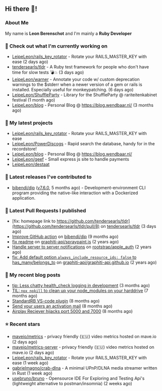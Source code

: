 ## Hi there 👋!

### About Me

My name is **Leon Berenschot** and I'm mainly a **Ruby Developer**
<br>

### 👷 Check out what I'm currently working on

- [LeipeLeon/rails_key_rotator](https://github.com/LeipeLeon/rails_key_rotator) - Rotate your RAILS_MASTER_KEY with ease (2 days ago)
- [tendersearls/tldr](https://github.com/tendersearls/tldr) - A Ruby test framework for people who don&#39;t have time for slow tests 💣💥 (3 days ago)
- [LeipeLeon/warner](https://github.com/LeipeLeon/warner) - Annotate your code w/ custom deprecation warnings to the $stderr when a newer version of a gem or rails is installed. Especially useful for monkeypatching. (6 days ago)
- [LeipeLeon/ShuffleParty](https://github.com/LeipeLeon/ShuffleParty) - Library for the ShuffleParty @ rariteitenkabinet festival (1 month ago)
- [LeipeLeon/blog](https://github.com/LeipeLeon/blog) - Personal Blog @ https://blog.wendbaar.nl/ (3 months ago)

### 🌱 My latest projects

- [LeipeLeon/rails_key_rotator](https://github.com/LeipeLeon/rails_key_rotator) - Rotate your RAILS_MASTER_KEY with ease
- [LeipeLeon/PowerDiscogs](https://github.com/LeipeLeon/PowerDiscogs) - Rapid search the database, handy for in the recordstore!
- [LeipeLeon/blog](https://github.com/LeipeLeon/blog) - Personal Blog @ https://blog.wendbaar.nl/
- [LeipeLeon/geef](https://github.com/LeipeLeon/geef) - Small express js site to handle payments
- [LeipeLeon/destaat](https://github.com/LeipeLeon/destaat)

### 🔭 Latest releases I've contributed to

- [bibendi/dip](https://github.com/bibendi/dip) ([v7.6.0](https://github.com/bibendi/dip/releases/tag/v7.6.0), 5 months ago) - Development-environment CLI program providing the native-like interaction with a Dockerized application.

### 🔨 Latest Pull Requests I published

- [fix: homepage link to https://github.com/tendersearls/tldr](https://github.com/tendersearls/tldr/pull/8) on [tendersearls/tldr](https://github.com/tendersearls/tldr) (3 days ago)
- [Improve GitHub action](https://github.com/bibendi/dip/pull/159) on [bibendi/dip](https://github.com/bibendi/dip) (9 months ago)
- [fix readme](https://github.com/graphiti-api/spraypaint.js/pull/105) on [graphiti-api/spraypaint.js](https://github.com/graphiti-api/spraypaint.js) (2 years ago)
- [Handle server to server notifications](https://github.com/rootstrap/apple_auth/pull/29) on [rootstrap/apple_auth](https://github.com/rootstrap/apple_auth) (2 years ago)
- [fix: Add default option `always_include_resource_ids: false` to has_many/belongs_to](https://github.com/graphiti-api/graphiti-api.github.io/pull/41) on [graphiti-api/graphiti-api.github.io](https://github.com/graphiti-api/graphiti-api.github.io) (2 years ago)

### 📜 My recent blog posts

- [tip: Less chatty health_check logging in development](https://www.wendbaar.nl/posts/2023/07/tip_less_chatty_health_check_logging_in_development) (3 months ago)
- [TIL: `npx npkill` to clean up your node_modules on your harddrive](https://www.wendbaar.nl/posts/2023/03/til_npx_npkill_to_clean_up_your_node_modules_on_your_harddrive) (7 months ago)
- [StandardRB VS-code plugin](https://www.wendbaar.nl/posts/2023/02/standardrb_vscode_plugin) (8 months ago)
- [Send your users an activation mail](https://www.wendbaar.nl/posts/2023/02/send_your_users_an_activation_mail) (8 months ago)
- [Airplay Reciever hijacks port 5000 and 7000](https://www.wendbaar.nl/posts/2023/02/airplay_reciever_hijacks_port_5000_and_7000) (8 months ago)

### ⭐ Recent stars

- [maveio/metrics](https://github.com/maveio/metrics) - privacy friendly (🇪🇺) video metrics hosted on mave.io (2 days ago)
- [maveio/metrics-server](https://github.com/maveio/metrics-server) - privacy friendly (🇪🇺) video metrics hosted on mave.io (2 days ago)
- [LeipeLeon/rails_key_rotator](https://github.com/LeipeLeon/rails_key_rotator) - Rotate your RAILS_MASTER_KEY with ease (1 week ago)
- [gabrielmagno/crab-dlna](https://github.com/gabrielmagno/crab-dlna) - A minimal UPnP/DLNA media streamer written in Rust (1 week ago)
- [usebruno/bruno](https://github.com/usebruno/bruno) - Opensource IDE For Exploring and Testing Api&#39;s (lightweight alternative to postman/insomnia) (2 weeks ago)
